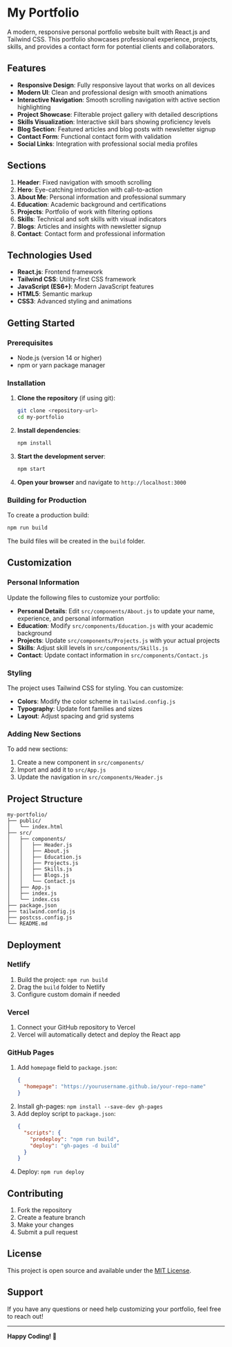 # My Portfolio

A modern, responsive personal portfolio website built with React.js and Tailwind CSS. This portfolio showcases professional experience, projects, skills, and provides a contact form for potential clients and collaborators.

## Features

- **Responsive Design**: Fully responsive layout that works on all devices
- **Modern UI**: Clean and professional design with smooth animations
- **Interactive Navigation**: Smooth scrolling navigation with active section highlighting
- **Project Showcase**: Filterable project gallery with detailed descriptions
- **Skills Visualization**: Interactive skill bars showing proficiency levels
- **Blog Section**: Featured articles and blog posts with newsletter signup
- **Contact Form**: Functional contact form with validation
- **Social Links**: Integration with professional social media profiles

## Sections

1. **Header**: Fixed navigation with smooth scrolling
2. **Hero**: Eye-catching introduction with call-to-action
3. **About Me**: Personal information and professional summary
4. **Education**: Academic background and certifications
5. **Projects**: Portfolio of work with filtering options
6. **Skills**: Technical and soft skills with visual indicators
7. **Blogs**: Articles and insights with newsletter signup
8. **Contact**: Contact form and professional information

## Technologies Used

- **React.js**: Frontend framework
- **Tailwind CSS**: Utility-first CSS framework
- **JavaScript (ES6+)**: Modern JavaScript features
- **HTML5**: Semantic markup
- **CSS3**: Advanced styling and animations

## Getting Started

### Prerequisites

- Node.js (version 14 or higher)
- npm or yarn package manager

### Installation

1. **Clone the repository** (if using git):
   ```bash
   git clone <repository-url>
   cd my-portfolio
   ```

2. **Install dependencies**:
   ```bash
   npm install
   ```

3. **Start the development server**:
   ```bash
   npm start
   ```

4. **Open your browser** and navigate to `http://localhost:3000`

### Building for Production

To create a production build:

```bash
npm run build
```

The build files will be created in the `build` folder.

## Customization

### Personal Information

Update the following files to customize your portfolio:

- **Personal Details**: Edit `src/components/About.js` to update your name, experience, and personal information
- **Education**: Modify `src/components/Education.js` with your academic background
- **Projects**: Update `src/components/Projects.js` with your actual projects
- **Skills**: Adjust skill levels in `src/components/Skills.js`
- **Contact**: Update contact information in `src/components/Contact.js`

### Styling

The project uses Tailwind CSS for styling. You can customize:

- **Colors**: Modify the color scheme in `tailwind.config.js`
- **Typography**: Update font families and sizes
- **Layout**: Adjust spacing and grid systems

### Adding New Sections

To add new sections:

1. Create a new component in `src/components/`
2. Import and add it to `src/App.js`
3. Update the navigation in `src/components/Header.js`

## Project Structure

```
my-portfolio/
├── public/
│   └── index.html
├── src/
│   ├── components/
│   │   ├── Header.js
│   │   ├── About.js
│   │   ├── Education.js
│   │   ├── Projects.js
│   │   ├── Skills.js
│   │   ├── Blogs.js
│   │   └── Contact.js
│   ├── App.js
│   ├── index.js
│   └── index.css
├── package.json
├── tailwind.config.js
├── postcss.config.js
└── README.md
```

## Deployment

### Netlify

1. Build the project: `npm run build`
2. Drag the `build` folder to Netlify
3. Configure custom domain if needed

### Vercel

1. Connect your GitHub repository to Vercel
2. Vercel will automatically detect and deploy the React app

### GitHub Pages

1. Add `homepage` field to `package.json`:
   ```json
   {
     "homepage": "https://yourusername.github.io/your-repo-name"
   }
   ```
2. Install gh-pages: `npm install --save-dev gh-pages`
3. Add deploy script to `package.json`:
   ```json
   {
     "scripts": {
       "predeploy": "npm run build",
       "deploy": "gh-pages -d build"
     }
   }
   ```
4. Deploy: `npm run deploy`

## Contributing

1. Fork the repository
2. Create a feature branch
3. Make your changes
4. Submit a pull request

## License

This project is open source and available under the [MIT License](LICENSE).

## Support

If you have any questions or need help customizing your portfolio, feel free to reach out!

---

**Happy Coding! 🚀** 